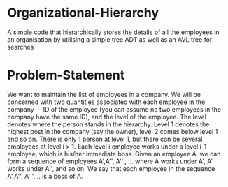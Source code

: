 # Organizational-Hierarchy
A simple code that hierarchically stores the details of all the employees in an organisation by utilising a simple tree ADT as well as an AVL tree for searches 
# Problem-Statement
We want to maintain the list of employees in a company. We will be concerned with two quantities associated with each employee in the company -- ID of the employee (you can assume no two employees
in the company have the same ID), and the level of the employee. The level denotes where the person stands in the hierarchy. Level 1 denotes the highest post in the company (say the owner), level 2 comes below level 1 and so on. There is only 1 person at level 1, but there can be several employees at level i > 1. Each level i employee works under a level i-1 employee, which is his/her immediate boss. Given an employee A, we can form a sequence of employees A',A'', A''', ... where A works under A', A' works under A'', and so on. We say that each employee in the sequence A',A'', A''',... is a boss of A.
